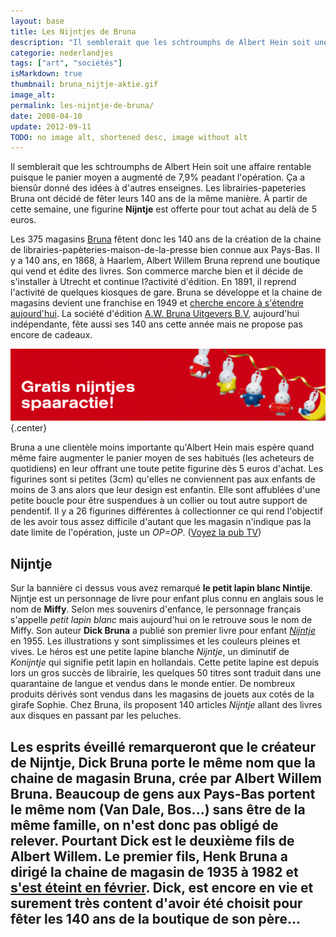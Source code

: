 ```yaml
---
layout: base
title: Les Nijntjes de Bruna
description: "Il semblerait que les schtroumphs de Albert Hein soit une affaire rentable puisque le panier moyen a augmenté de 7,9% peadant l'opération. Ça a biensûr donn"
categorie: nederlandjes
tags: ["art", "sociétés"]
isMarkdown: true
thumbnail: bruna_nijtje-aktie.gif
image_alt: 
permalink: les-nijntje-de-bruna/
date: 2008-04-10
update: 2012-09-11
TODO: no image alt, shortened desc, image without alt
---
```


Il semblerait que les schtroumphs de Albert Hein soit une affaire rentable puisque le panier moyen a augmenté de 7,9% peadant l'opération. Ça a biensûr donné des idées à d'autres enseignes. Les librairies-papeteries Bruna ont décidé de fêter leurs 140 ans de la même manière. À partir de cette semaine, une figurine **Nijntje** est offerte pour tout achat au delà de 5 euros.

Les 375 magasins [Bruna](http://www.bruna.nl) fêtent donc les 140 ans de la création de la chaine de librairies-papèteries-maison-de-la-presse bien connue aux Pays-Bas. Il y a 140 ans, en 1868, à Haarlem, Albert Willem Bruna reprend une boutique qui vend et édite des livres. Son commerce marche bien et il décide de s'installer à Utrecht et continue l?activité d'édition. En 1891, il reprend l'activité de quelques kiosques de gare. Bruna se développe et la chaine de magasins devient une franchise en 1949 et [cherche encore à s'étendre aujourd'hui](http://www.bruna.nl/is-bin/INTERSHOP.enfinity/WFS/Bruna-B2C-Site/nl_NL/-/EUR/ViewStatic-Start?Template=Ondernemer). La société d'édition [A.W. Bruna Uitgevers B.V](http://www.awbruna.nl/servlet/page?template=boeken), aujourd'hui indépendante, fête aussi ses 140 ans cette année mais ne propose pas encore de cadeaux.

![](bruna_nijtje-aktie.gif){.center}

Bruna a une clientèle moins importante qu'Albert Hein mais espère quand même faire augmenter le panier moyen de ses habitués (les acheteurs de quotidiens) en leur offrant une toute petite figurine dès 5 euros d'achat. Les figurines sont si petites (3cm) qu'elles ne conviennent pas aux enfants de moins de 3 ans alors que leur design est enfantin. Elle sont affublées d'une petite boucle pour être suspendues à un collier ou tout autre support de pendentif. Il y a 26 figurines différentes à collectionner ce qui rend l'objectif de les avoir tous assez difficile d'autant que les magasin n'indique pas la date limite de l'opération, juste un *OP=OP*. ([Voyez la pub TV](http://www.suave.nl/bruna140jaar//commercial.htm))

## Nijntje

Sur la bannière ci dessus vous avez remarqué **le petit lapin blanc Nintije**. Nijntje est un personnage de livre pour enfant plus connu en anglais sous le nom de **Miffy**. Selon mes souvenirs d'enfance, le personnage français s'appelle *petit lapin blanc* mais aujourd'hui on le retrouve sous le nom de Miffy. Son auteur **Dick Bruna** a publié son premier livre pour enfant *[Nijntje](http://www.bruna.nl/boeken/9789073991927)* en 1955. Les illustrations y sont simplissimes et les couleurs pleines et vives. Le héros est une petite lapine blanche *Nijntje*, un diminutif de *Konijntje* qui signifie petit lapin en hollandais. Cette petite lapine est depuis lors un gros succès de librairie, les quelques 50 titres sont traduit dans une quarantaine de langue et vendus dans le monde entier. De nombreux produits dérivés sont vendus dans les magasins de jouets aux cotés de la girafe Sophie. Chez Bruna, ils proposent 140 articles *Nijntje* allant des livres aux disques en passant par les peluches.

Les esprits éveillé remarqueront que le créateur de Nijntje, **Dick Bruna** porte le même nom que la chaine de magasin **Bruna**, crée par **Albert Willem Bruna**. Beaucoup de gens aux Pays-Bas portent le même nom (Van Dale, Bos...) sans être de la même famille, on n'est donc pas obligé de relever. Pourtant Dick est le deuxième fils de Albert Willem. Le premier fils, **Henk Bruna** a dirigé la chaine de magasin de 1935 à 1982 et [s'est éteint en février](http://www.wereldomroep.nl/news/zijlijn/5658613/Henk-Bruna-oprichter-Brunawinkels-overleden). Dick, est encore en vie et surement très content d'avoir été choisit pour fêter les 140 ans de la boutique de son père...
---